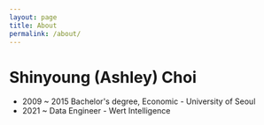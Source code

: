 ```yaml
---
layout: page
title: About
permalink: /about/
---
```


# Shinyoung (Ashley) Choi

- 2009 ~ 2015 Bachelor's degree, Economic - University of Seoul
- 2021 ~ Data Engineer - Wert Intelligence


